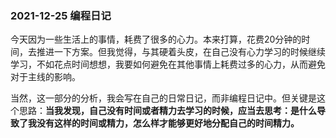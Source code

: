 ### 2021-12-25 编程日记

今天因为一些生活上的事情，耗费了很多的心力。本来打算，花费20分钟的时间，去推进一下方案。但我觉得，与其硬着头皮，在自己没有心力学习的时候继续学习，不如花点时间想想，我要如何避免在其他事情上耗费过多的心力，从而避免对于主线的影响。

当然，这一部分的分析，我会写在自己的日常日记，而非编程日记中。但关键是这个思路：**当我发现，自己没有时间或者精力去学习的时候，应当去思考：是什么导致了我没有这样的时间或精力，怎么样才能够更好地分配自己的时间精力。**